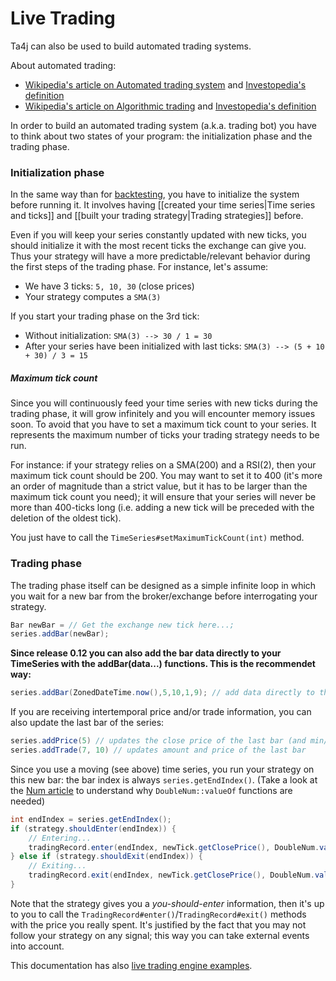 # Live Trading
Ta4j can also be used to build automated trading systems.

About automated trading:

  * [Wikipedia's article on Automated trading system](http://en.wikipedia.org/wiki/Automated_trading_system) and [Investopedia's definition](http://www.investopedia.com/articles/trading/11/automated-trading-systems.asp)
  * [Wikipedia's article on Algorithmic trading](http://en.wikipedia.org/wiki/Algorithmic_trading) and [Investopedia's definition](http://www.investopedia.com/terms/a/algorithmictrading.asp)

In order to build an automated trading system (a.k.a. trading bot) you have to think about two states of your program: the initialization phase and the trading phase.

### Initialization phase

In the same way than for [backtesting](Backtesting), you have to initialize the system before running it. It involves having [[created your time series|Time series and ticks]] and [[built your trading strategy|Trading strategies]] before.

Even if you will keep your series constantly updated with new ticks, you should initialize it with the most recent ticks the exchange can give you. Thus your strategy will have a more predictable/relevant behavior during the first steps of the trading phase. For instance, let's assume:

  * We have 3 ticks: `5, 10, 30` (close prices)
  * Your strategy computes a `SMA(3)`

If you start your trading phase on the 3rd tick:

  * Without initialization: `SMA(3) --> 30 / 1 = 30`
  * After your series have been initialized with last ticks: `SMA(3) --> (5 + 10 + 30) / 3 = 15`

##### Maximum tick count

Since you will continuously feed your time series with new ticks during the trading phase, it will grow infinitely and you will encounter memory issues soon. To avoid that you have to set a maximum tick count to your series. It represents the maximum number of ticks your trading strategy needs to be run.

For instance: if your strategy relies on a SMA(200) and a RSI(2), then your maximum tick count should be 200. You may want to set it to 400 (it's more an order of magnitude than a strict value, but it has to be larger than the maximum tick count you need); it will ensure that your series will never be more than 400-ticks long (i.e. adding a new tick will be preceded with the deletion of the oldest tick).

You just have to call the `TimeSeries#setMaximumTickCount(int)` method.

### Trading phase

The trading phase itself can be designed as a simple infinite loop in which you wait for a new bar from the broker/exchange before interrogating your strategy.

```java
Bar newBar = // Get the exchange new tick here...;
series.addBar(newBar);
```
**Since release 0.12 you can also add the bar data directly to your TimeSeries with the addBar(data...) functions. This is the recommendet way:**
```java
series.addBar(ZonedDateTime.now(),5,10,1,9); // add data directly to the series
```

If you are receiving intertemporal price and/or trade information, you can also update the last bar of the series:
```java
series.addPrice(5) // updates the close price of the last bar (and min/max price if necessary)
series.addTrade(7, 10) // updates amount and price of the last bar
```

Since you use a moving (see above) time series, you run your strategy on this new bar: the bar index is always `series.getEndIndex()`. (Take a look at the [Num article](Num.html) to understand why `DoubleNum::valueOf` functions are needed)

```java
int endIndex = series.getEndIndex();
if (strategy.shouldEnter(endIndex)) {
    // Entering...
    tradingRecord.enter(endIndex, newTick.getClosePrice(), DoubleNum.valueOf(10));
} else if (strategy.shouldExit(endIndex)) {
    // Exiting...
    tradingRecord.exit(endIndex, newTick.getClosePrice(), DoubleNum.valueOf(10));
}
```

Note that the strategy gives you a *you-should-enter* information, then it's up to you to call the `TradingRecord#enter()`/`TradingRecord#exit()` methods with the price you really spent. It's justified by the fact that you may not follow your strategy on any signal; this way you can take external events into account.

This documentation has also [live trading engine examples](Usage-examples.html).
